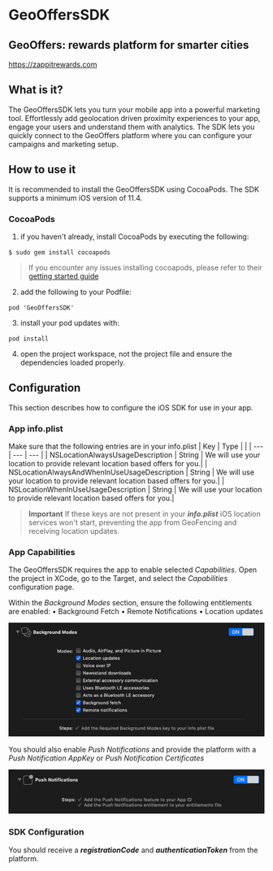 # GeoOffersSDK

## GeoOffers: rewards platform for smarter cities
https://zappitrewards.com

## What is it?
The GeoOffersSDK lets you turn your mobile app into a powerful marketing tool. Effortlessly add geolocation driven proximity experiences to your app, engage your users and understand them with analytics. The SDK lets you quickly connect to the GeoOffers platform where you can configure your campaigns and marketing setup.

## How to use it

It is recommended to install the GeoOffersSDK using CocoaPods. The SDK supports a minimum iOS version of 11.4.

### CocoaPods
1. if you haven't already, install CocoaPods by executing the following:
```
$ sudo gem install cocoapods
```
> If you encounter any issues installing cocoapods, please refer to their [getting started guide](https://guides.cocoapods.org/using/getting-started.html)
2. add the following to your Podfile:
```
pod 'GeoOffersSDK'
```
3. install your pod updates with:
```
pod install
```
4. open the project workspace, not the project file and ensure the dependencies loaded properly.

## Configuration
This section describes how to configure the iOS SDK for use in your app.

### App info.plist
Make sure that the following entries are in your info.plist
| Key | Type | |
| --- | --- | --- |
| NSLocationAlwaysUsageDescription   | String  | We will use your location to provide relevant location based offers for you.|
| NSLocationAlwaysAndWhenInUseUsageDescription   | String  | We will use your location to provide relevant location based offers for you.|
| NSLocationWhenInUseUsageDescription   | String  | We will use your location to provide relevant location based offers for you.|

> **Important**
> If these keys are not present in your **_info.plist_** iOS location services won't start, preventing the app from GeoFencing and receiving location updates.

### App Capabilities
The GeoOffersSDK requires the app to enable selected _Capabilities_. Open the project in XCode, go to the Target, and select the _Capabilities_ configuration page.

Within the _Background Modes_ section, ensure the following entitlements are enabled:
• Background Fetch
• Remote Notifications
• Location updates

![background modes](Capabilities-Background-Modes.png "Background Modes")

You should also enable _Push Notifications_ and provide the platform with a _Push Notification AppKey_ or _Push Notification Certificates_

![push notificaions](Capabilities-Push-Notifications.png "Push Notifications")

### SDK Configuration

You should receive a **_registrationCode_** and **_authenticationToken_** from the platform.
